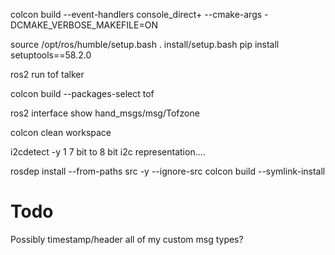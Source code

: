 colcon build --event-handlers console_direct+ --cmake-args -DCMAKE_VERBOSE_MAKEFILE=ON

source /opt/ros/humble/setup.bash
. install/setup.bash
pip install setuptools==58.2.0

ros2 run tof talker 

colcon build --packages-select tof

ros2 interface show hand_msgs/msg/Tofzone


colcon clean workspace

i2cdetect -y 1
7 bit to 8 bit i2c representation....



rosdep install --from-paths src -y --ignore-src
colcon build --symlink-install

# Todo
Possibly timestamp/header all of my custom msg types?